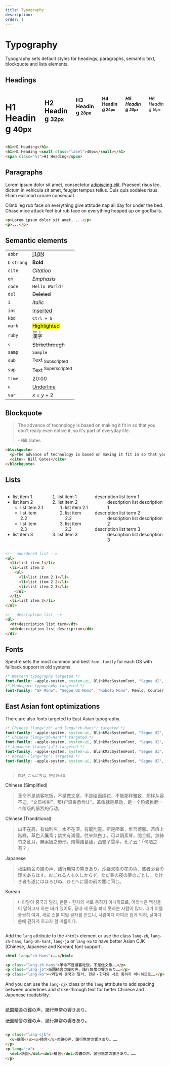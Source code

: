 ```yaml
---
title: Typography
description: 
order: 1
---
```


# Typography

Typography sets default styles for headings, paragraphs, semantic text, blockquote and lists elements.

## Headings

 
<div class="docs-demo columns">
  <div class="column col-12">
    <h1>H1 Heading <small class="label">40px</small></h1>
  </div>
  <div class="column col-12">
    <h2>H2 Heading <small class="label">32px</small></h2>
  </div>
  <div class="column col-12">
    <h3>H3 Heading <small class="label">28px</small></h3>
  </div>
  <div class="column col-12">
    <h4>H4 Heading <small class="label">24px</small></h4>
  </div>
  <div class="column col-12">
    <h5>H5 Heading <small class="label">20px</small></h5>
  </div>
  <div class="column col-12">
    <h6>H6 Heading <small class="label">16px</small></h6>
  </div>
</div>

```html
<h1>H1 Heading</h1>
<h1>H1 Heading <small class="label">40px</small></h1>
<span class="h1">H1 Heading</span>

```

## Paragraphs

Lorem ipsum dolor sit amet, consectetur [adipiscing elit](#typography). Praesent risus leo, dictum in vehicula sit amet, feugiat tempus tellus. Duis quis sodales risus. Etiam euismod ornare consequat.

Climb leg rub face on everything give attitude nap all day for under the bed. Chase mice attack feet but rub face on everything hopped up on goofballs.

```html
<p>Lorem ipsum dolor sit amet, ...</p>
<p>...</p>

```

## Semantic elements


<table class="table">
  <tr>
    <td><code class="ml-2">abbr</code></td>
    <td><abbr title="Internationalization">I18N</abbr></td>
  </tr>
  <tr>
    <td>
      <code class="ml-2">b</code>
      <code class="ml-2">strong</code>
    </td>
    <td><strong>Bold</strong></td>
  </tr>
  <tr>
    <td><code class="ml-2">cite</code></td>
    <td><cite>Citation</cite></td>
  </tr>
  <tr>
    <td><code class="ml-2">em</code></td>
    <td><em>Emphasis</em></td>
  </tr>
  <tr>
    <td><code class="ml-2">code</code></td>
    <td><code>Hello World!</code></td>
  </tr>
  <tr>
    <td><code class="ml-2">del</code></td>
    <td><del>Deleted</del></td>
  </tr>
  <tr>
    <td><code class="ml-2">i</code></td>
    <td><i>Italic</i></td>
  </tr>
  <tr>
    <td><code class="ml-2">ins</code></td>
    <td><ins>Inserted</ins></td>
  </tr>
  <tr>
    <td><code class="ml-2">kbd</code></td>
    <td><kbd>Ctrl + S</kbd></td>
  </tr>
  <tr>
    <td><code class="ml-2">mark</code></td>
    <td><mark>Highlighted</mark></td>
  </tr>
  <tr>
    <td><code class="ml-2">ruby</code></td>
    <td><ruby>漢 <rt>kan</rt>字 <rt>ji</rt> </ruby></td>
  </tr>
  <tr>
    <td><code class="ml-2">s</code></td>
    <td><s>Strikethrough</s></td>
  </tr>
  <tr>
    <td><code class="ml-2">samp</code></td>
    <td><samp>Sample</samp></td>
  </tr>
  <tr>
    <td><code class="ml-2">sub</code></td>
    <td>Text <sub>Subscripted</sub></td>
  </tr>
  <tr>
    <td><code class="ml-2">sup</code></td>
    <td>Text <sup>Superscripted</sup></td>
  </tr>
  <tr>
    <td><code class="ml-2">time</code></td>
    <td><time>20:00</time></td>
  </tr>
  <tr>
    <td><code class="ml-2">u</code></td>
    <td><u>Underline</u></td>
  </tr>
  <tr>
    <td><code class="ml-2">var</code></td>
    <td><span><var>x</var> = <var>y</var> + 2</span></td>
  </tr>
</table>


## Blockquote

> The advance of technology is based on making it fit in so that you don't really even notice it, so it's part of everyday life.
> 
> \- Bill Gates 

```html
<blockquote>
  <p>The advance of technology is based on making it fit in so that you don't really even notice it, so it's part of everyday life. </p>
  <cite>- Bill Gates</cite>
</blockquote>

```

## Lists

 
<div class="docs-demo columns">
  <div class="column col-4 col-xs-12">
    <ul class="list">
      <li>list item 1</li>
      <li>list item 2
        <ul>
          <li>list item 2.1</li>
          <li>list item 2.2</li>
          <li>list item 2.3</li>
        </ul>
      </li>
      <li>list item 3</li>
    </ul>
  </div>
  <div class="column col-4 col-xs-12">
    <ol class="list">
      <li>list item 1</li>
      <li>list item 2
        <ol>
          <li>list item 2.1</li>
          <li>list item 2.2</li>
          <li>list item 2.3</li>
        </ol>
      </li>
      <li>list item 3</li>
    </ol>
  </div>
  <div class="column col-4 col-xs-12">
    <dl class="list">
      <dt>description list term 1</dt>
      <dd>description list description 1</dd>
      <dt>description list term 2</dt>
      <dd>description list description 2</dd>
      <dt>description list term 3</dt>
      <dd>description list description 3</dd>
    </dl>
  </div>
</div>

```html
<!-- unordered list -->
<ul>
  <li>list item 1</li>
  <li>list item 2
    <ul>
      <li>list item 2.1</li>
      <li>list item 2.2</li>
      <li>list item 2.3</li>
    </ul>
  </li>
  <li>list item 3</li>
</ul>

<!-- description list -->
<dl>
  <dt>description list term</dt>
  <dd>description list description</dd>
</dl>
```

## Fonts

Spectre sets the most common and best `font-family` for each OS with fallback support in old systems.

```scss
/* Western typography targeted */
font-family: -apple-system, system-ui, BlinkMacSystemFont, "Segoe UI", Roboto, "Helvetica Neue", sans-serif;
/* Monospace typography targeted */
font-family: "SF Mono", "Segoe UI Mono", "Roboto Mono", Menlo, Courier, monospace;
```

## East Asian font optimizations


There are also fonts targeted to East Asian typography.

```scss
/* Chinese (lang="zh" and lang="zh-Hans") targeted */
font-family: -apple-system, system-ui, BlinkMacSystemFont, "Segoe UI", Roboto, "PingFang SC", "Hiragino Sans GB", "Microsoft YaHei", "Helvetica Neue", sans-serif;
/* Chinese (lang="zh-Hant") targeted */
font-family: -apple-system, system-ui, BlinkMacSystemFont, "Segoe UI", Roboto, "PingFang TC", "Hiragino Sans CNS", "Microsoft JhengHei", "Helvetica Neue", sans-serif;
/* Japanese (lang="ja") targeted */
font-family: -apple-system, system-ui, BlinkMacSystemFont, "Segoe UI", Roboto, "Hiragino Sans", "Hiragino Kaku Gothic Pro", "Yu Gothic", YuGothic, Meiryo, "Helvetica Neue", sans-serif;
/* Korean (lang="ko") targeted */
font-family: -apple-system, system-ui, BlinkMacSystemFont, "Segoe UI", Roboto, "Malgun Gothic", "Helvetica Neue", sans-serif;
```


<div class="docs-demo columns">
  <div class="column">
    <blockquote class="h5"><small class="lang-zh-hans">你好</small>, <small class="lang-ja">こんにちは</small>, <small class="lang-ko">안녕하세요</small></blockquote>
    <p class="h6">Chinese (Simplified)</p>
    <blockquote class="lang-zh-hans">革命不是请客吃饭，不是做文章，不是绘画绣花，不能那样雅致，那样从容不迫，“文质彬彬”，那样“温良恭俭让”。革命就是暴动，是一个阶级推翻一个阶级的暴烈的行动。</blockquote>
    <p class="h6">Chinese (Tranditional)</p>
    <blockquote class="lang-zh-hant">山不在高，有仙則名；水不在深，有龍則靈。斯是陋室，惟吾德馨。苔痕上階綠，草色入簾青；談笑有鴻儒，往來無白丁。可以調素琴，閱金經。無絲竹之亂耳，無案牘之勞形。南陽諸葛廬，西蜀子雲亭。孔子云：「何陋之有？」</blockquote>
    <p class="h6">Japanese</p>
    <blockquote class="lang-ja">祇園精舎の鐘の声、諸行無常の響きあり。沙羅双樹の花の色、盛者必衰の理をあらはす。おごれる人も久しからず。ただ春の夜の夢のごとし。たけき者も遂にはほろびぬ、ひとへ‌​に風の前の塵に同じ。</blockquote>
    <p class="h6">Korean</p>
    <blockquote class="lang-ko">나라말이 중국과 달라, 한문・한자와 서로 통하지 아니하므로, 어리석은 백성들이 말하고자 하는 바가 있어도, 끝내 제 뜻을 펴지 못하는 사람이 많다. 내가 이를 불쌍히 여겨, 새로 스물 여덟 글자를 만드니, 사람마다 하여금 쉽게 익혀, 날마다 씀에 편하게 하고자 할 따름이다.</blockquote>
  </div>
</div>

Add the `lang` attribute to the `<html>` element or use the class `lang-zh`, `lang-zh-hans`, `lang-zh-hant`, `lang-ja` or `lang-ko` to have better Asian CJK (Chinese, Japanese and Korean) font support.

```html
<html lang="zh-Hans">……</html>

<p class="lang-zh-hans">革命不是请客吃饭，不是做文章……</p>
<p class="lang-ja">祇園精舎の鐘の声、諸行無常の響きあり……</p>
<p class="lang-ko">나라말이 중국과 달라, 한문・한자와 서로 통하지 아니하므로……</p>
```

And you can use the `lang-cjk` class or the `lang` attribute to add spacing between underlines and strike-through text for better Chinese and Japanese readability.

<div class="docs-demo columns">
  <div class="column">
    <p lang="ja">
      <u>祇園</u><u>精舎</u>の鐘の声、諸行無常の響きあり。
    </p>
    <p lang="ja">
      <del>祇園</del><del>精舎</del>の鐘の声、諸行無常の響きあり。
    </p>
  </div>
</div>

```html
<p class="lang-cjk">
  <u>祇園</u><u>精舎</u>の鐘の声、諸行無常の響きあり。……
</p>
<p lang="ja">
  <del>祇園</del><del>精舎</del>の鐘の声、諸行無常の響きあり。……
</p>
```
